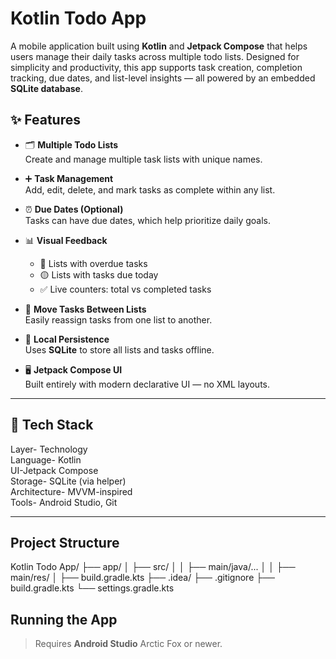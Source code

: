 # Kotlin Todo App

A mobile application built using **Kotlin** and **Jetpack Compose** that helps users manage their daily tasks across multiple todo lists. Designed for simplicity and productivity, this app supports task creation, completion tracking, due dates, and list-level insights — all powered by an embedded **SQLite database**.

## ✨ Features

- 🗂 **Multiple Todo Lists**  
  Create and manage multiple task lists with unique names.

- ➕ **Task Management**  
  Add, edit, delete, and mark tasks as complete within any list.

- ⏰ **Due Dates (Optional)**  
  Tasks can have due dates, which help prioritize daily goals.

- 📊 **Visual Feedback**  
  - 🔴 Lists with overdue tasks
  - 🟡 Lists with tasks due today
  - ✅ Live counters: total vs completed tasks

- 🔁 **Move Tasks Between Lists**  
  Easily reassign tasks from one list to another.

- 💾 **Local Persistence**  
  Uses **SQLite** to store all lists and tasks offline.

- 🖥 **Jetpack Compose UI**  
  Built entirely with modern declarative UI — no XML layouts.

---

## 🧰 Tech Stack
 Layer- Technology          
 Language- Kotlin              
 UI-Jetpack Compose     
Storage- SQLite (via helper)  
Architecture- MVVM-inspired       
Tools- Android Studio, Git 

---

## Project Structure
Kotlin Todo App/
├── app/
│ ├── src/
│ │ ├── main/java/...
│ │ ├── main/res/
│ ├── build.gradle.kts
├── .idea/
├── .gitignore
├── build.gradle.kts
└── settings.gradle.kts

## Running the App

> Requires **Android Studio** Arctic Fox or newer.


